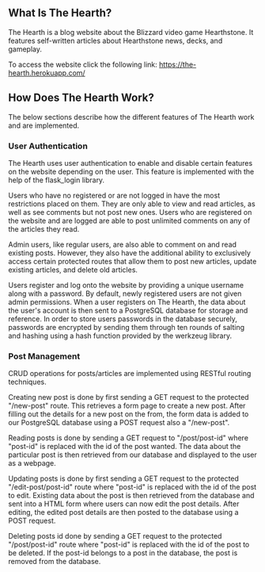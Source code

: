## What Is The Hearth?
The Hearth is a blog website about the Blizzard video game Hearthstone. It features self-written articles about Hearthstone news, decks, and gameplay.

To access the website click the following link: https://the-hearth.herokuapp.com/

## How Does The Hearth Work?
The below sections describe how the different features of The Hearth work and are implemented.

### User Authentication
The Hearth uses user authentication to enable and disable certain features on the website depending on the user. This feature is implemented with the help of the flask_login library. 

Users who have no registered or are not logged in have the most restrictions placed on them. They are only able to view and read articles, as well as see comments but not post new ones. Users who are registered on the website and are logged are able to post unlimited comments on any of the articles they read.

Admin users, like regular users, are also able to comment on and read existing posts. However, they also have the additional ability to exclusively access certain protected routes that allow them to post new articles, update existing articles, and delete old articles.

Users register and log onto the website by providing a unique username along with a password. By default, newly registered users are not given admin permissions. When a user registers on The Hearth, the data about the user's account is then sent to a PostgreSQL database for storage and reference. In order to store users passwords in the database securely, passwords are encrypted by sending them through ten rounds of salting and hashing using a hash function provided by the werkzeug library.

### Post Management
CRUD operations for posts/articles are implemented using RESTful routing techniques. 

Creating new post is done by first sending a GET request to  the protected "/new-post" route. This retrieves a form page to create a new post. After filling out the details for a new post on the from, the form data is added to our PostgreSQL database using a POST request also a "/new-post".

Reading posts is done by sending a GET request to "/post/post-id" where "post-id" is replaced with the id of the post wanted. The data about the particular post is then retrieved from our database and displayed to the user as a webpage.
  
Updating posts is done by first sending a GET request to the protected "/edit-post/post-id" route where "post-id" is replaced with the id of the post to edit. Existing data about the post is then retrieved from the database and sent into a HTML form where users can now edit the post details. After editing, the edited post details are then posted to the database using a POST request.

Deleting posts id done by sending a GET request to the protected "/post/post-id" route where "post-id" is replaced with the id of the post to be deleted. If the post-id belongs to a post in the database, the post is removed from the database.

